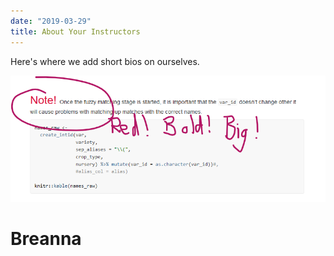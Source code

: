 ```yaml
---
date: "2019-03-29"
title: About Your Instructors
---
```


Here's where we add short bios on ourselves. 

![](test.png)

# Breanna
